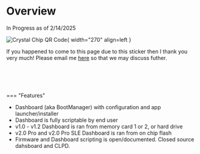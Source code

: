 # Overview

In Progress as of 2/14/2025

![Crystal Chip QR Code](https://ps2modchiptutorials.com/crystal-chips/Crystal_Chip_QR_Code.png){ width="270" align=left }

If you happened to come to this page due 
to this sticker then I thank you very much! 
Please email me [here](mailto:info@ps2modchiptutorials.com) so that 
we may discuss futher.  
<br>
<br>
<br>
<br>  
<div class="grid" markdown>

=== "Features"

  * Dashboard (aka BootManager) with configuration and app launcher/installer  
  * Dashboard is fully scriptable by end user  
  * v1.0 - v1.2 Dashboard is ran from memory card 1 or 2, or hard drive  
  * v2.0 Pro and v2.0 Pro SLE Dashboard is ran from on chip flash  
  * Firmware and Dashboard scripting is open/documented. Closed source dahsboard and CLPD.
  
</div> 